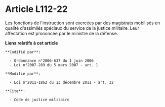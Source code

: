 # Article L112-22

Les fonctions de l'instruction sont exercées par des magistrats mobilisés en qualité d'assimilés spéciaux du service de la
justice militaire. Leur affectation est prononcée par le ministre de la défense.

**Liens relatifs à cet article**

	**Codifié par**:

	  - Ordonnance n°2006-637 du 1 juin 2006
	  - Loi n°2007-289 du 5 mars 2007 - art. 1

	**Modifié par**:

	  - Loi n°2011-1862 du 13 décembre 2011 - art. 32

	**Cite**:

	  - Code de justice militaire

